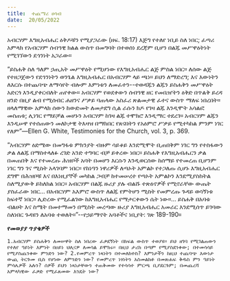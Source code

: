 ```yaml
---
title:  ተጨማሪ ሀሳብ
date:  20/05/2022
---
```


አብርሃም እግዚአብሔር ዕቅዶቹን የሚያጋራው (ዘፍ.  18:17) እጅግ የተለየ ነቢይ ስለ ነበር; ፈጣሪ አምላክ የአብርሃም ሰብዓዊ ክልል ውስጥ በመግባት በተወሰነ ደረጃም ቢሆን በልጁ መሥዋዕትነት የሚገኘውን ደኅንነት አጋራው።

“ይስሐቅ ስለ ዓለም ኃጢአት መሥዋዕት የሚሆነው የእግዚአብሔር ልጅ ምስል ነበር። ለሰው ልጅ የተዘጋጀውን የደኅንነትን ወንጌል እግዚአብሔር በአብርሃም ላይ ጫነ። ይህን ለማድረግ; እና እውነትን ለእርሱ በተጨባጭ ለማሳየት ብሎም እምነቱን ለመፈተን--ተወዳጁን ልጁን ይስሐቅን መሥዋዕት አድርጎ እንዲያቀርብለት ጠየቀው። አብርሃም የወደቀውን ሰብዓዊ ዘር የመቤዠትን ዕቅድ በጥልቅ ይረዳ ዘንድ በዚያ ልብ የሚሰብር ሐዘንና ሥቃይ ባጠላው አስፈሪ ጽልመታዊ ፈተና ውስጥ ማለፍ ነበረበት። ዘላለማዊው አምላክ ሰውን ከውድመት ለመታደግ ሲል ራሱን ክዶ የገዛ ልጁ እንዲሞት አሳልፎ መስጠቱ; ሊነገር የማይቻል መሆኑን አብርሃም ከገዛ ልጁ ተሞክሮ እንዲማር ተደረገ። አብርሃም ልጁን እንዲሠዋ የተሰጠውን መለኮታዊ ትእዛዝ በማክበር የጸናበትን የአዕምሮ ሥቃይ የሚተካከል ምንም ነገር የለም”—Ellen  G. White, Testimonies for the Church, vol. 3, p. 369.

“አብርሃም ዕድሜው በመግፋቱ ምክንያት ብዙም ሳይቆይ እንደሚሞት ቢጠበቅም ነገር ግን የተስፋውን ቃል ለልጁ በማስተላለፉ ረገድ አንድ ተግባር ብቻ ይቀረው ነበር። ይስሐቅ የእግዚአብሔርን ቃል በመጠበቅ እና የተመረጡ ሕዝቦች አባት በመሆን እርሱን እንዲወርሰው ከሰማይ የተመረጠ ቢሆንም ነገር ግን ገና ሚስት አላገባም ነበር። የከነዓን ነዋሪዎች ለጣኦት አምልኮ የተጋለጡ ሲሆኑ እግዚአብሔር ደግሞ በሕዝቦቹ እና በእነዚያኞች መካከል ጋብቻ ከተመሠረተ የጣኦት አምልኮን እንደሚያስከትል ስለሚያውቅ ይከለክል ነበር። አብርሃም በልጁ ዙሪያ ያሉ ብልሹ ተጽዕኖዎች የሚኖራቸው ውጤት ያስፈራው ነበር… በአብርሃም አእምሮ ውስጥ ለልጁ የምትሆን ሚስት የመምረጡ ጉዳይ ወሳኝነቱ ከፍተኛ ነበር። ሊድረው የሚፈልገው ከእግዚአብሔር የማታርቀውን ሴት ነው።… ይስሐቅ በአባቱ ብልሀት እና ስሜት በመተማመን በሚስት መረጣው ዙሪያ እግዚአብሔር አመራር እንደሚሰጥ ይገባው ስለነበር ጉዳዩን ለአባቱ ተወለት።”--የኃይማኖት አባቶችና ነቢያት: ገጽ 189-190።

**የመወያያ ጥያቄዎች**

`1.አብርሃም ይስሐቅን ለመሠዋት ስለ ነበረው ፈቃደኝነት በክፍል ውስጥ ተወያዩ። ይህ ዘገባ የሚገልጠውን የተለየ ዓይነት እምነት በዐይነ ህሊናዎ ለመሳል ይሞክሩ። በዚህ ታሪክ በጣም የሚያስደንቀው; በተመሳሳይ የሚያስጨንቀው ምንድን ነው? 2.የመምረጥ ነጻነትን በተመለከተስ? እምነታችን ከዚህ ተጨባጭ እውነታ ውጪ ትርጉመ ቢስ የሆነው ለምንድን ነው? የመምረጥ ነፃነትን አስመልክቶ በመጽሐፍ ቅዱስ ምን ዓይነት ምሳሌዎች አሉን? ሰዎች ይህን ነጻነታቸውን ተጠቅመው የተሳሳተ ምርጫ ቢያደርጉም; በመጨረሻ አምላካዊው ፈቃድ የሚፈጸመው እንዴት ነው?`
